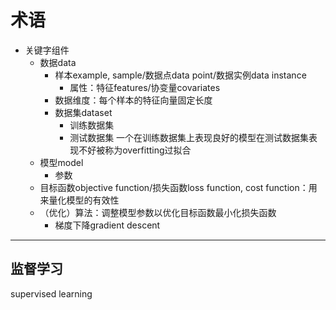 # 术语

+ 关键字组件
	+ 数据data
		+ 样本example, sample/数据点data point/数据实例data instance
			+ 属性：特征features/协变量covariates
		+ 数据维度：每个样本的特征向量固定长度
		+ 数据集dataset
			+ 训练数据集
			+ 测试数据集
			一个在训练数据集上表现良好的模型在测试数据集表现不好被称为overfitting过拟合
	+ 模型model
		+ 参数
	+ 目标函数objective function/损失函数loss function, cost function：用来量化模型的有效性
	+ （优化）算法：调整模型参数以优化目标函数最小化损失函数
		+ 梯度下降gradient descent

---

## 监督学习
supervised learning

